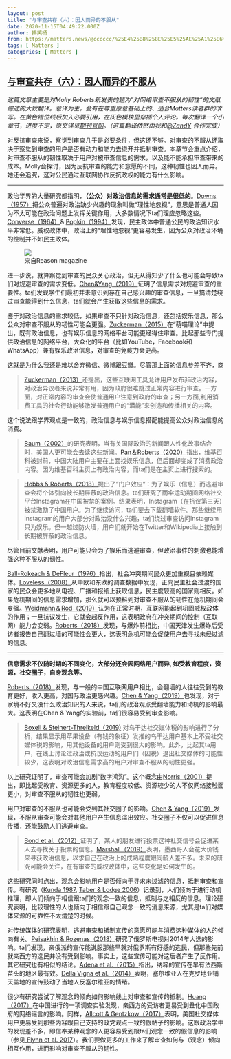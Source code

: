 ```yaml
---
layout: post
title: "与审查共存（六）：因人而异的不服从"
date: 2020-11-15T04:49:22.000Z
author: 揍笑桶
from: https://matters.news/@cccccc/%25E4%25B8%258E%25E5%25AE%25A1%25E6%259F%25A5%25E5%2585%25B1%25E5%25AD%2598-%25E5%2585%25AD-%25E5%259B%25A0%25E4%25BA%25BA%25E8%2580%258C%25E5%25BC%2582%25E7%259A%2584%25E4%25B8%258D%25E6%259C%258D%25E4%25BB%258E-bafyreig4b2o6f6xbiyftnxhezwf2b22k4ywvowfckub5phstw4eptv3ivu
tags: [ Matters ]
categories: [ Matters ]
---
```

<!--1605415762000-->
[与审查共存（六）：因人而异的不服从](https://matters.news/@cccccc/%25E4%25B8%258E%25E5%25AE%25A1%25E6%259F%25A5%25E5%2585%25B1%25E5%25AD%2598-%25E5%2585%25AD-%25E5%259B%25A0%25E4%25BA%25BA%25E8%2580%258C%25E5%25BC%2582%25E7%259A%2584%25E4%25B8%258D%25E6%259C%258D%25E4%25BB%258E-bafyreig4b2o6f6xbiyftnxhezwf2b22k4ywvowfckub5phstw4eptv3ivu)
------

<div>
<p><em>这篇文章主要是对Molly Roberts新发表的题为”对网络审查不服从的韧性“的文献综述的大致翻译。意译为主，会有在尊重原意基础上的、适合Matters读者群的改写。在黄色错位线后加入必要引用，在灰色模块里穿插个人评论。每次翻译一个小章节，进度不定，原文详见</em><a href="https://www.annualreviews.org/doi/abs/10.1146/annurev-polisci-050718-032837" target="_blank"><em>期刊官网</em></a><em>。（这篇翻译依然由我和</em><a href="https://matters.news/@andyischaos" target="_blank"><em>@ZandY﻿</em></a><em> 合作完成）</em></p><p>对反抗审查来说，察觉到审查几乎是必要条件，但这还不够。对审查的不服从还取决于察觉到审查的用户是否有动力和能力去绕开并抵制审查。本章节会重点介绍，对审查不服从的韧性取决于用户对被审查信息的需求，以及能不能承担审查带来的成本。Molly会探讨，因为反抗审查的能力和意愿的不同，这种韧性也因人而异。她还会追究，这对公民通过互联网协作反抗政权的能力有什么影响。</p><hr><p>政治学界的大量研究都指明，<strong>（公众）对政治信息的需求通常是很低的</strong>。<a href="https://www.jstor.org/stable/1827369?seq=1" target="_blank">Downs（1957）</a>把公众普遍对政治缺少兴趣的现象叫做“理性地忽视”，意思是普通人因为不太可能在政治问题上发挥关键作用，大多数情况下ta们理应忽略这些。<a href="https://www.tandfonline.com/doi/pdf/10.1080/08913810608443650" target="_blank">Converse（1964）</a>& <a href="https://www.amazon.com/Reasoning-Voter-Communication-Persuasion-Presidential/dp/0226675459" target="_blank">Popkin（1994）</a>发现，民主政体中普通公民的政治知识水平非常低。威权政体中，政治上的“理性地忽视”更容易发生，因为公众对政治环境的控制并不如民主政体。</p><figure class="image">      <picture>        <source type="image/webp" media="(min-width: 768px)" srcset="https://assets.matters.news/processed/1080w/embed/2a64d3d2-a766-4127-b06d-8edb2feb22ba.webp" onerror="this.srcset='https://assets.matters.news/embed/2a64d3d2-a766-4127-b06d-8edb2feb22ba.jpeg'">        <source media="(min-width: 768px)" srcset="https://assets.matters.news/processed/1080w/embed/2a64d3d2-a766-4127-b06d-8edb2feb22ba.jpeg" onerror="this.srcset='https://assets.matters.news/embed/2a64d3d2-a766-4127-b06d-8edb2feb22ba.jpeg'">        <source type="image/webp" srcset="https://assets.matters.news/processed/540w/embed/2a64d3d2-a766-4127-b06d-8edb2feb22ba.webp">        <img src="https://assets.matters.news/embed/2a64d3d2-a766-4127-b06d-8edb2feb22ba.jpeg" srcset="https://assets.matters.news/processed/540w/embed/2a64d3d2-a766-4127-b06d-8edb2feb22ba.jpeg" loading="lazy" referrerpolicy="no-referrer">      </picture>    <figcaption><span>来自Reason magazine</span></figcaption></figure><p>进一步说，就算察觉到审查的民众关心政治，但无从得知少了什么也可能会导致ta们对规避审查的需求变低。<a href="https://pubs.aeaweb.org/doi/pdf/10.1257/aer.20171765" target="_blank">Chen&Yang（2019）</a>证明了信息需求对规避审查的重要性。ta们发现学生们最初并未意识到存在自己感兴趣的审查信息，一旦搞清楚绕过审查能得到什么信息，ta们就会产生获取这些信息的需求。</p><p>鉴于对政治信息的需求较低，如果审查不只针对政治信息，还包括娱乐信息，那么公众对审查不服从的韧性可能会更强。<a href="https://dspace.mit.edu/handle/1721.1/78899" target="_blank">Zuckerman（2015）</a>在“萌喵理论”中提出，既有政治信息，也有娱乐信息的网络平台可能更经得住审查。比起那些专门提供政治信息的网络平台，大众化的平台（比如YouTube，Facebook和WhatsApp）兼有娱乐政治信息，对审查的免疫力会更高。</p><pre class="ql-syntax">这就是为什么我还是难以舍弃微信、微博跟豆瓣。尽管那上面的信息参差不齐，商业营销遍地，舆论生态算不上好，还是审查的重灾区，但它们依然是中国国内最大的网络公共平台，是大多数民众的主要信源。除了在上面发布日常信息，普通民众还能接触到大量其它不同类型的信息。许多公共事件在这些有限空间中发酵、传播，引起大众的注意，进而迫使政府或相关机构作出回应，包括疫情期间李文亮医生之死、鲍某某涉嫌性侵案、苟晶高考成绩被顶替等。这是受到严密监视的纸媒难以做到的。</pre><blockquote><a href="https://dspace.mit.edu/handle/1721.1/78899" target="_blank">Zuckerman（2013）</a>还提出，这些互联网工具允许用户发布非政治内容，对政治异议者来说非常有用，因为政府很难跳过正常内容进行审查。一方面，对正常内容的审查会使普通用户注意到政府的审查；另一方面,利用消费工具的社会行动能够激发普通用户的“潜能”来创造和传播相关的内容。</blockquote><p>这个说法跟学界观点是一致的，政治信息与娱乐信息搭配能提高公众对政治信息的消费<strong>。</strong></p><blockquote><a href="https://www.jstor.org/stable/3117812?seq=1" target="_blank">Baum（2002）</a>的研究表明，当有关国际政治的新闻跟人性化故事结合时，美国人更可能会去读这些新闻。<a href="https://journals.sagepub.com/doi/10.1177/2158244019894068" target="_blank">Pan＆Roberts（2020）</a>指出，维基百科被封前，中国大陆用户主要在上面找娱乐信息，但后面却变成了消费政治内容。因为维基百科主页上有政治内容，而ta们是在主页上进行搜索的。</blockquote><blockquote><a href="https://journals.sagepub.com/doi/10.1177/2158244019894068" target="_blank">Hobbs & Roberts（2018）</a>提出了“门户效应“：为了娱乐（信息）而逃避审查会将个体引向被长期屏蔽的政治信息。ta们研究了雨伞运动期间网络社交平台Instagram在中国被禁的案例。结果表明，Instagram（在抗议第三天）被禁激励了中国用户。为了继续访问，ta们要去下载翻墙软件。那些继续用Instagram的用户大部分对政治没什么兴趣，ta们绕过审查访问Instagram只为娱乐。但一越过防火墙，用户们就开始在Twitter和Wikipedia上接触到长期被屏蔽的政治信息。</blockquote><p>尽管目前文献表明，用户可能只会为了娱乐而逃避审查，但政治事件的刺激也能增强这种不服从的韧性。</p><p><a href="https://journals.sagepub.com/doi/abs/10.1177/009365027600300101?journalCode=crxa" target="_blank">Ball-Rokeach & DeFleur（1976）</a>指出，社会冲突期间民众更加重视且依赖媒体。<a href="https://www.tandfonline.com/doi/abs/10.1080/13510340701770030" target="_blank">Loveless（2008）</a>从中欧和东欧的调查数据中发现，正向民主社会过渡的国家的民众会更多地从电视、广播和报纸上获取信息，民主度较高的国家则相反。如果危机期间的信息需求增加，那么就可以预料到对审查不服从的韧性在危机期间会变强。<a href="https://www.amazon.com/Internet-Political-Protest-Autocracies-Politics/dp/0190918314" target="_blank">Weidmann＆Rod（2019）</a>认为在正常时期，互联网能起到巩固威权政体的作用；一旦抗议发生，它就会起反作用，这表明政府在冲突期间的控制（互联网）能力会变弱。<a href="https://www.amazon.com/Censored-Distraction-Diversion-Inside-Firewall-ebook/dp/B0785RHCXK" target="_blank">Roberts（2018）</a>发现，与爆炸前相比，中国天津发生爆炸后受访者报告自己翻过墙的可能性会更大，这表明危机可能会促使用户去寻找未经过滤的信息。</p><hr><p><strong>信息需求不仅随时期的不同变化，大部分还会因网络用户而异, 如受教育程度，资源，社交圈子，自身观念等。</strong></p><p><a href="https://www.amazon.com/Censored-Distraction-Diversion-Inside-Firewall-ebook/dp/B0785RHCXK" target="_blank">Roberts（2018）</a>发现，与一般的中国互联网用户相比，会翻墙的人往往受到的教育更好，收入更高，对国际政治更感兴趣。<a href="https://pubs.aeaweb.org/doi/pdf/10.1257/aer.20171765" target="_blank">Chen & Yang（2019）</a>也发现，对于家境不好又没什么政治知识的人来说，ta们的政治观点受翻墙能力和动机的影响最大。这表明在Chen & Yang的实验前，ta们很容易受到审查影响。</p><blockquote><a href="https://arxiv.org/pdf/1909.04107.pdf" target="_blank">Boxell & Steinert-Threlkeld（2019)</a> 对乌干达社交媒体税的影响进行了分析，结果显示用苹果设备（有钱的象征）发推的乌干达用户基本上不受社交媒体税的影响，用其他设备的用户则受到很大的影响。此外，比起其ta用户，在线上讨论过政治或抗议运动的用户们（因税）退出社交媒体的可能性较少，这表明对政治信息需求高的用户对审查不服从的韧性更强。</blockquote><p>以上研究证明了，审查可能会加剧“数字鸿沟”。这个概念由<a href="https://www.cambridge.org/core/books/digital-divide/20EFED5574695AC79D1BBC6E295B1EC0" target="_blank">Norris（2001）</a>提出，即比起受教育、资源更多的人，教育程度较低、资源较少的人不仅网络接触面更小，对审查不服从的韧性也更弱。</p><p>用户对审查的不服从也可能会受到其社交圈子的影响。<a href="https://pubs.aeaweb.org/doi/pdf/10.1257/aer.20171765" target="_blank">Chen & Yang（2019）</a>发现，不服从审查可能会对其他用户产生信息溢出效应。社交圈子不仅可以促进信息传播，还能鼓励人们逃避审查。</p><blockquote><a href="https://www.researchgate.net/publication/230841708_A_61-Million-Person_Experiment_in_Social_Influence_and_Political_Mobilization" target="_blank">Bond et al.（2012）</a>证明了，某人的朋友进行投票这种社交信号会促进某人去寻找关于投票的信息。<a href="https://scholar.harvard.edu/files/jmarshall/files/signaling_sophistication_v6.pdf" target="_blank">Marshall（2019）</a>表明，墨西哥人会花大价钱来寻获政治信息，以求自己在政治上的成熟程度跟同龄人差不多。未来的研究可能会关注，在有审查的威权政体中，这些变化是如何发生的。</blockquote><p>这些研究同时点出，观念会影响用户是否倾向于寻求未过滤的信息，抵制审查和宣传。有研究（<a href="https://psycnet.apa.org/doiLanding?doi=10.1037%2F0022-3514.53.4.636" target="_blank">Kunda 1987</a>, <a href="https://www.jstor.org/stable/3694247?seq=1" target="_blank">Taber & Lodge 2006</a>）记录到，人们倾向于进行动机推理，即人们倾向于相信跟ta们的观念一致的信息，抵制与之相反的信息。理论研究表明，比较理性的人也倾向于相信跟自己观念一致的消息来源，尤其是ta们对媒体来源的可靠性不太清楚的时候。</p><p>对传统媒体的研究表明，逃避审查和抵制宣传的意愿可能与消费这种媒体的人的倾向有关。<a href="https://onlinelibrary.wiley.com/doi/full/10.1111/ajps.12355" target="_blank">Peisakhin & Rozenas（2018）</a>研究了俄罗斯电视对2014年大选的影响。ta们发现，亲俄派的宣传能说服那些早就对俄罗斯有好感的选民，但那些先前就亲西方的选民并没有受到影响。事实上，这些宣传可能对这后者产生了反作用。其它研究也有相似的结论。<a href="https://halshs.archives-ouvertes.fr/halshs-00858992/document" target="_blank">Adena et al.（2015）</a>指出，纳粹的宣传在早有法西斯苗头的地区最有效。<a href="https://www.jstor.org/stable/43189491?seq=1" target="_blank">Della Vigna<strong> </strong>et al.（2014）</a>表明，塞尔维亚人在克罗地亚铺天盖地的宣传鼓动了当地人反塞尔维亚的情绪。</p><p>很少有研究尝试了解观念的倾向如何影响线上对审查和宣传的抵制。<a href="https://www.cambridge.org/core/journals/british-journal-of-political-science/article/war-of-misinformation-the-political-effects-of-rumors-and-rumor-rebuttals-in-an-authoritarian-country/9BA716D7394435F5A0C2291EC5E7B5B7" target="_blank">Huang（2017）</a>在中国进行的一项调查实验发现，亲西方的受访者更易受到丑化中国政府的网络谣言的影响。同样，<a href="https://journals.uic.edu/ojs/index.php/fm/article/view/3943" target="_blank">Allcott & Gentzkow（2017）</a>表明，美国社交媒体用户更易受到那些内容跟自己支持的政党观点一致的假帖子的影响。这跟政治学中的发现差不多，即信奉某种观念的人更容易受到跟ta们观念一致的假信息的影响（参见<a href="https://www.dartmouth.edu/~nyhan/nature-origins-misperceptions.pdf" target="_blank"> Flynn et al. 2017</a>）。我们要做更多的工作来了解审查如何与（观念）倾向相互作用，进而影响对审查不服从的韧性。</p>
</div>
